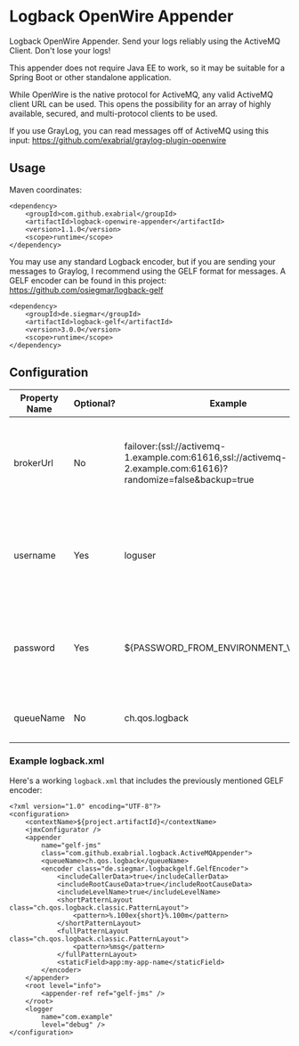# Logback OpenWire Appender
Logback OpenWire Appender. Send your logs reliably using the ActiveMQ Client. Don't lose your logs!

This appender does not require Java EE to work, so it may be suitable for a Spring Boot or other standalone application.

While OpenWire is the native protocol for ActiveMQ, any valid ActiveMQ client URL can be used. This opens the possibility for an array of highly available, secured, and multi-protocol clients to be used.

If you use GrayLog, you can read messages off of ActiveMQ using this input: https://github.com/exabrial/graylog-plugin-openwire

## Usage

Maven coordinates:

```
<dependency>
	<groupId>com.github.exabrial</groupId>
	<artifactId>logback-openwire-appender</artifactId>
	<version>1.1.0</version>
	<scope>runtime</scope>
</dependency>
```

You may use any standard Logback encoder, but if you are sending your messages to Graylog, I recommend using the GELF format for messages. A GELF encoder can be found in this project: https://github.com/osiegmar/logback-gelf

```
<dependency>
	<groupId>de.siegmar</groupId>
	<artifactId>logback-gelf</artifactId>
	<version>3.0.0</version>
	<scope>runtime</scope>
</dependency>
```


## Configuration

| Property Name      | Optional? | Example                                                                                                      | Purpose                                                                             |
|--------------------|-----------|--------------------------------------------------------------------------------------------------------------|-------------------------------------------------------------------------------------|
| brokerUrl          | No        | failover:(ssl://activemq-1.example.com:61616,ssl://activemq-2.example.com:61616)?randomize=false&backup=true | The ActiveMQ client URL. Any valid ActiveMQ client URL can be used.                 |
| username           | Yes       | loguser                                                                                                      | The username to use to establish the connection to ActiveMQ                         |
| password           | Yes       | ${PASSWORD_FROM_ENVIRONMENT_VARIABLE}                                                                        | The password to use to establish the connection to ActiveMQ                         |
| queueName          | No        | ch.qos.logback                                                                                               | The Queue name to write logs to                                                     |

### Example logback.xml

Here's a working `logback.xml` that includes the previously mentioned GELF encoder:

```
<?xml version="1.0" encoding="UTF-8"?>
<configuration>
	<contextName>${project.artifactId}</contextName>
	<jmxConfigurator />
	<appender
		name="gelf-jms"
		class="com.github.exabrial.logback.ActiveMQAppender">
		<queueName>ch.qos.logback</queueName>
		<encoder class="de.siegmar.logbackgelf.GelfEncoder">
			<includeCallerData>true</includeCallerData>
			<includeRootCauseData>true</includeRootCauseData>
			<includeLevelName>true</includeLevelName>
			<shortPatternLayout class="ch.qos.logback.classic.PatternLayout">
				<pattern>%.100ex{short}%.100m</pattern>
			</shortPatternLayout>
			<fullPatternLayout class="ch.qos.logback.classic.PatternLayout">
				<pattern>%msg</pattern>
			</fullPatternLayout>
			<staticField>app:my-app-name</staticField>
		</encoder>
	</appender>
	<root level="info">
		<appender-ref ref="gelf-jms" />
	</root>
	<logger
		name="com.example"
		level="debug" />
</configuration>

```
